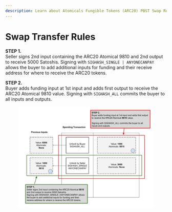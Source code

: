 ```yaml
---
description: Learn about Atomicals Fungible Tokens (ARC20) PBST Swap Rules
---
```


# Swap Transfer Rules

**STEP 1.**\
Seller signs 2nd input containing the ARC20 Atomical 9810 and 2nd output to receive 5000 Satoshis. Signing with `SIGHASH_SINGLE | ANYONECANPAY` allows the buyer to add additional inputs for funding and their receive address for where to receive the ARC20 tokens.

**STEP 2.**\
Buyer adds funding input at 1st input and adds first output to receive the ARC20 Atomical 9810 value. Signing with `SIGHASH_ALL` commits the buyer to all inputs and outputs.



<figure><img src="../.gitbook/assets/Transfers of Fungible Tokens (ARC20) (2).jpg" alt=""><figcaption></figcaption></figure>
